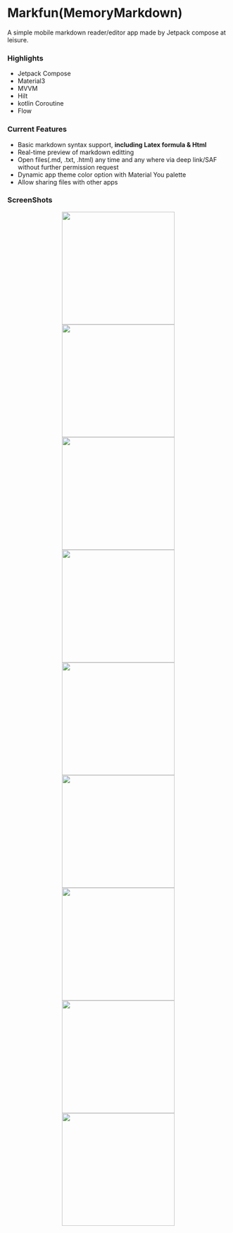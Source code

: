 # Markfun(MemoryMarkdown)
A simple mobile markdown reader/editor app made by Jetpack compose at leisure.

### Highlights
- Jetpack Compose
- Material3
- MVVM
- Hilt
- kotlin Coroutine
- Flow

### Current Features
- Basic markdown syntax support, **including Latex formula & Html**
- Real-time preview of markdown editting
- Open files(.md, .txt, .html) any time and any where via deep link/SAF without further permission request
- Dynamic app theme color option with Material You palette
- Allow sharing files with other apps

### ScreenShots
<div align="center">
  <img src="https://s2.loli.net/2022/08/07/6BKjcMsUHFPEnSX.jpg" width="256"/><img src="https://s2.loli.net/2022/08/07/bsfS85NX1RgMD2r.jpg" width="256"/><img src="https://s2.loli.net/2022/08/07/RxNumY4vsOtZwVK.jpg" width="256"/>
</div>
<div align="center">
  <img src="https://s2.loli.net/2022/08/07/sULitCex59Yz1yX.jpg" width="256"/><img src="https://s2.loli.net/2022/08/07/3uVJEgcBdNH7fAm.jpg" width="256"/><img src="https://s2.loli.net/2022/08/07/J4BGZq62LNQ8xmA.jpg" width="256"/>
</div>
<div align="center">
  <img src="https://s2.loli.net/2022/08/07/1BQgmFNEeXdPyRf.jpg" width="256"/><img src="https://s2.loli.net/2022/08/07/yRi3jDk2UmMuNPO.jpg" width="256"/><img src="https://s2.loli.net/2022/08/07/G9YtjWaClTg38Oz.jpg" width="256"/>
</div>
